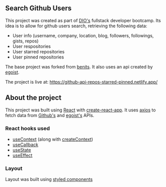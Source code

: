 ## Search Github Users

This project was created as part of [DIO's](https://www.dio.me/) fullstack developer bootcamp. Its idea is to allow for github users search, retrieving the following data:
 - User info (username, company, location, blog, followers, followings, gists, repos)
 - User respositories
 - User starred repositories
 - User pinned repositories
 
 The base project was forked from [benits](https://github.com/benits/github-api-interface). It also uses an api created by [egoist](https://github.com/egoist/gh-pinned-repos).
 
 The project is live at: https://github-api-repos-starred-pinned.netlify.app/


## About the project

This project was built using [React](https://reactjs.org) with [create-react-app](https://create-react-app.dev/). It uses [axios](https://axios-http.com/) to fetch data from [Github's](https://api.github.com/) and [egoist's](https://github.com/egoist/gh-pinned-repos) APIs.

### React hooks used
- [useContext](https://reactjs.org/docs/hooks-reference.html#usecontext) (along with [createContext](https://reactjs.org/docs/context.html#reactcreatecontext))
- [useCallback](https://reactjs.org/docs/hooks-reference.html#usecallback)
- [useState](https://reactjs.org/docs/hooks-reference.html#usestate)
- [useEffect](https://reactjs.org/docs/hooks-reference.html#useeffect)

### Layout

Layout was built using [styled components](https://styled-components.com/)
